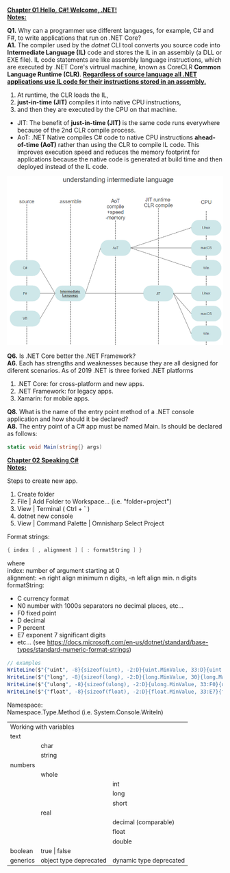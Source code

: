 <b><ins>Chapter 01 Hello, C#! Welcome, .NET!</ins></b>  
<b><ins>Notes:</b></ins>
  
  
  
**Q1.** Why can a programmer use different languages, for example, C# and F#, to write applications that run on .NET Core?  
**A1.** The compiler used by the _dotnet_ CLI tool converts you source code into **Intermediate Language (IL)** code and stores the IL in an assembly (a DLL or EXE file). IL code statements are like assembly language instructions, which are executed by .NET Core's virtrual machine, known as CoreCLR **Common Language Runtime (CLR)**.  **<ins>Regardless of source language all .NET applications use IL code for their instructions stored in an assembly.</ins>**  
1. At runtime, the CLR loads the IL, 
2. **just-in-time (JIT)** compiles it into native CPU instructions, 
3. and then they are executed by the CPU on that machine.    
* JIT: The benefit of __just-in-time (JIT)__ is the same code runs everywhere because of the 2nd CLR compile process.  
* AoT: .NET Native compiles C# code to native CPU instructions __ahead-of-time (AoT)__ rather than using the CLR to compile IL code. This improves execution speed and reduces the memory footprint for applications because the native code is generated at build time and then deployed instead of the IL code. 
  
![IL UML diagram](https://github.com/skomja00/Csharp/blob/master/markjprice/Csharp%208.0%20and%20.NET%20Core%203.0/understanding%20intermediate%20language.png)  

**Q6.** Is .NET Core better the .NET Framework?  
**A6.** Each has strengths and weaknesses because they are all designed for diferent scenarios. As of 2019 .NET is three forked .NET platforms
1. .NET Core: for cross-platform and new apps.
2. .NET Framework: for legacy apps.
3. Xamarin: for mobile apps.

**Q8.** What is the name of the entry point method of a .NET console application and how should it be declared?  
**A8.** The entry point of a C# app must be named Main. Is should be declared as follows: 
```c#
static void Main(string{} args)  
```  


  
<b><ins>Chapter 02 Speaking C#</ins></b>  
<b><ins>Notes:</b></ins>
  
  
  Steps to create new app.  
1. Create folder  
2. File | Add Folder to Workspace... (i.e. "folder=project")  
3. View | Terminal ( Ctrl + ` )  
4. dotnet new console  
5. View | Command Palette | Omnisharp Select Project  
  
Format strings:
```C#  
{ index [ , alignment ] [ : formatString ] }  
```  
where  
index: number of argument starting at 0  
alignment: +n right align minimum n digits, -n left align min. n digits  
formatString: 
* C currency format   
* N0 number with 1000s separators no decimal places, etc...  
* F0 fixed point  
* D decimal  
* P percent 
* E7 exponent 7 significant digits
* etc... (see https://docs.microsoft.com/en-us/dotnet/standard/base-types/standard-numeric-format-strings)
  
```C#  
// examples 
WriteLine($"{"uint", -8}{sizeof(uint), -2:D}{uint.MinValue, 33:D}{uint.MaxValue, 31:D}");
WriteLine($"{"long", -8}{sizeof(long), -2:D}{long.MinValue, 30}{long.MaxValue, 30}");
WriteLine($"{"ulong", -8}{sizeof(ulong), -2:D}{ulong.MinValue, 33:F0}{ulong.MaxValue, 31:F0}");
WriteLine($"{"float", -8}{sizeof(float), -2:D}{float.MinValue, 33:E7}{float.MaxValue, 31:E7}");
```  
  
  
Namespace:  
Namespace.Type.Method  (i.e. System.Console.Writeln)  
  
  
<table>
<tr>
  <td colspan="3">Working with variables</td>
</tr>
<tr>
    <td colspan="3">text</td>
</tr>
<tr>
    <td>&nbsp;</td>
    <td>char</td>
    <td></td>
</tr>
<tr>
    <td></td>
    <td>string</td>
    <td></td>
</tr>
<tr>
    <td colspan="3">numbers</td>
</tr>
<tr>
    <td></td>
    <td>whole</td>
    <td></td>
</tr>
<tr>
    <td></td>
    <td></td>
    <td>int</td>
<tr>
    <td></td>
    <td></td>
    <td>long</td>
</tr>
<tr>
    <td></td>
    <td></td>
    <td>short</td>
</tr>
</tr>
<tr>
    <td></td>
    <td>real</td>
    <td></td>
</tr>
<tr>
    <td></td>
    <td></td>
    <td>decimal (comparable)</td>
</tr>
<tr>
    <td></td>
    <td></td>
    <td>float</td>
</tr>
<tr>
    <td></td>
    <td></td>
    <td>double</td>
</tr>
<tr>
    <td>boolean</td>
    <td>true | false</td>
    <td></td>
</tr>
<tr>
    <td>generics</td>
    <td>object type deprecated</td>
    <td>dynamic type deprecated</td>
</tr>
</table> 

